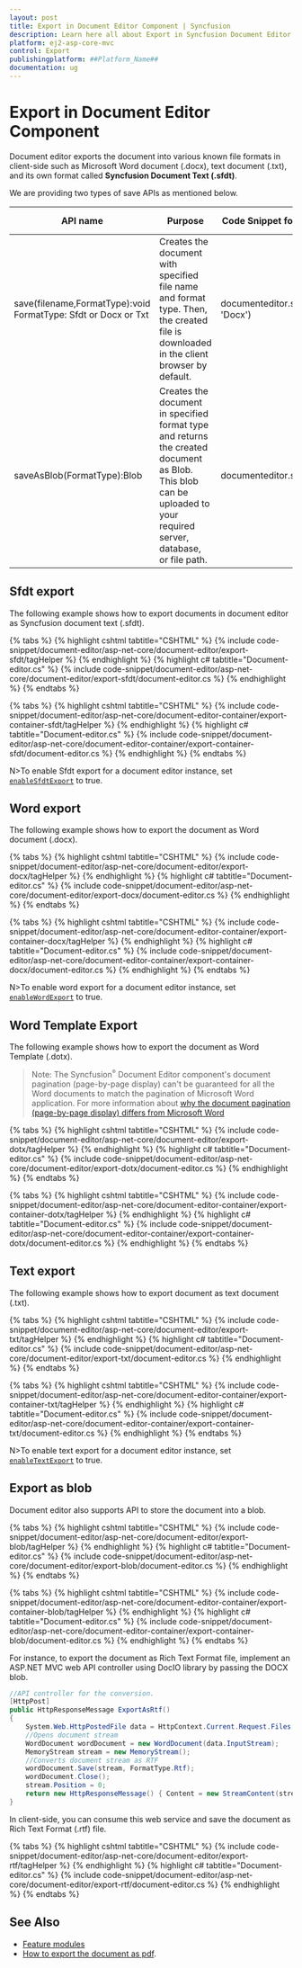 ```yaml
---
layout: post
title: Export in Document Editor Component | Syncfusion
description: Learn here all about Export in Syncfusion Document Editor component of Syncfusion Essential JS 2 and more.
platform: ej2-asp-core-mvc
control: Export
publishingplatform: ##Platform_Name##
documentation: ug
---
```



# Export in Document Editor Component 

Document editor exports the document into various known file formats in client-side such as Microsoft Word document (.docx), text document (.txt), and its own format called **Syncfusion Document Text (.sfdt)**.

We are providing two types of save APIs  as mentioned below.

|API name|Purpose|Code Snippet for Document Editor|Code Snippet for Document Editor Container|
|--------|---------|----------|----------|
|save(filename,FormatType):void<br>FormatType: Sfdt or Docx or Txt|Creates the document with specified file name and format type. Then, the created file is downloaded in the client browser by default.|documenteditor.save('sample', 'Docx')|container.documentEditor.save('sample', 'Docx')|
|saveAsBlob(FormatType):Blob|Creates the document in specified format type and returns the created document as Blob.<br>This blob can be uploaded to your required server, database, or file path.|documenteditor.saveAsBlob('Docx')|container.documentEditor.saveAsBlob('Docx')|

## Sfdt export

The following example shows how to export documents in document editor as Syncfusion document text (.sfdt).


{% tabs %}
{% highlight cshtml tabtitle="CSHTML" %}
{% include code-snippet/document-editor/asp-net-core/document-editor/export-sfdt/tagHelper %}
{% endhighlight %}
{% highlight c# tabtitle="Document-editor.cs" %}
{% include code-snippet/document-editor/asp-net-core/document-editor/export-sfdt/document-editor.cs %}
{% endhighlight %}
{% endtabs %}

{% tabs %}
{% highlight cshtml tabtitle="CSHTML" %}
{% include code-snippet/document-editor/asp-net-core/document-editor-container/export-container-sfdt/tagHelper %}
{% endhighlight %}
{% highlight c# tabtitle="Document-editor.cs" %}
{% include code-snippet/document-editor/asp-net-core/document-editor-container/export-container-sfdt/document-editor.cs %}
{% endhighlight %}
{% endtabs %}



N>To enable Sfdt export for a document editor instance, set [`enableSfdtExport`](https://help.syncfusion.com/cr/aspnetcore-js2/Syncfusion.EJ2.DocumentEditor.DocumentEditor.html#Syncfusion_EJ2_DocumentEditor_DocumentEditor_EnableSfdtExport) to true.

## Word export

The following example shows how to export the document as Word document (.docx).


{% tabs %}
{% highlight cshtml tabtitle="CSHTML" %}
{% include code-snippet/document-editor/asp-net-core/document-editor/export-docx/tagHelper %}
{% endhighlight %}
{% highlight c# tabtitle="Document-editor.cs" %}
{% include code-snippet/document-editor/asp-net-core/document-editor/export-docx/document-editor.cs %}
{% endhighlight %}
{% endtabs %}

{% tabs %}
{% highlight cshtml tabtitle="CSHTML" %}
{% include code-snippet/document-editor/asp-net-core/document-editor-container/export-container-docx/tagHelper %}
{% endhighlight %}
{% highlight c# tabtitle="Document-editor.cs" %}
{% include code-snippet/document-editor/asp-net-core/document-editor-container/export-container-docx/document-editor.cs %}
{% endhighlight %}
{% endtabs %}


N>To enable word export for a document editor instance, set [`enableWordExport`](https://help.syncfusion.com/cr/aspnetcore-js2/Syncfusion.EJ2.DocumentEditor.DocumentEditor.html#Syncfusion_EJ2_DocumentEditor_DocumentEditor_EnableWordExport) to true.

## Word Template Export 

The following example shows how to export the document as Word Template (.dotx).

>Note: The Syncfusion<sup style="font-size:70%">&reg;</sup> Document Editor component's document pagination (page-by-page display) can't be guaranteed for all the Word documents to match the pagination of Microsoft Word application. For more information about [why the document pagination (page-by-page display) differs from Microsoft Word](../asp-net-core/import#why-the-document-pagination-differs-from-microsoft-word)


{% tabs %}
{% highlight cshtml tabtitle="CSHTML" %}
{% include code-snippet/document-editor/asp-net-core/document-editor/export-dotx/tagHelper %}
{% endhighlight %}
{% highlight c# tabtitle="Document-editor.cs" %}
{% include code-snippet/document-editor/asp-net-core/document-editor/export-dotx/document-editor.cs %}
{% endhighlight %}
{% endtabs %}

{% tabs %}
{% highlight cshtml tabtitle="CSHTML" %}
{% include code-snippet/document-editor/asp-net-core/document-editor-container/export-container-dotx/tagHelper %}
{% endhighlight %}
{% highlight c# tabtitle="Document-editor.cs" %}
{% include code-snippet/document-editor/asp-net-core/document-editor-container/export-container-dotx/document-editor.cs %}
{% endhighlight %}
{% endtabs %}


## Text export

The following example shows how to export document as text document (.txt).


{% tabs %}
{% highlight cshtml tabtitle="CSHTML" %}
{% include code-snippet/document-editor/asp-net-core/document-editor/export-txt/tagHelper %}
{% endhighlight %}
{% highlight c# tabtitle="Document-editor.cs" %}
{% include code-snippet/document-editor/asp-net-core/document-editor/export-txt/document-editor.cs %}
{% endhighlight %}
{% endtabs %}

{% tabs %}
{% highlight cshtml tabtitle="CSHTML" %}
{% include code-snippet/document-editor/asp-net-core/document-editor-container/export-container-txt/tagHelper %}
{% endhighlight %}
{% highlight c# tabtitle="Document-editor.cs" %}
{% include code-snippet/document-editor/asp-net-core/document-editor-container/export-container-txt/document-editor.cs %}
{% endhighlight %}
{% endtabs %}


N>To enable text export for a document editor instance, set [`enableTextExport`](https://help.syncfusion.com/cr/aspnetcore-js2/Syncfusion.EJ2.DocumentEditor.DocumentEditor.html#Syncfusion_EJ2_DocumentEditor_DocumentEditor_EnableTextExport) to true.

## Export as blob

Document editor also supports API to store the document into a blob.

{% tabs %}
{% highlight cshtml tabtitle="CSHTML" %}
{% include code-snippet/document-editor/asp-net-core/document-editor/export-blob/tagHelper %}
{% endhighlight %}
{% highlight c# tabtitle="Document-editor.cs" %}
{% include code-snippet/document-editor/asp-net-core/document-editor/export-blob/document-editor.cs %}
{% endhighlight %}
{% endtabs %}

{% tabs %}
{% highlight cshtml tabtitle="CSHTML" %}
{% include code-snippet/document-editor/asp-net-core/document-editor-container/export-container-blob/tagHelper %}
{% endhighlight %}
{% highlight c# tabtitle="Document-editor.cs" %}
{% include code-snippet/document-editor/asp-net-core/document-editor-container/export-container-blob/document-editor.cs %}
{% endhighlight %}
{% endtabs %}



For instance, to export the document as Rich Text Format file, implement an ASP.NET MVC web API controller using DocIO library by passing the DOCX blob.

```csharp
//API controller for the conversion.
[HttpPost]
public HttpResponseMessage ExportAsRtf()
{
    System.Web.HttpPostedFile data = HttpContext.Current.Request.Files[0];
    //Opens document stream
    WordDocument wordDocument = new WordDocument(data.InputStream);
    MemoryStream stream = new MemoryStream();
    //Converts document stream as RTF
    wordDocument.Save(stream, FormatType.Rtf);
    wordDocument.Close();
    stream.Position = 0;
    return new HttpResponseMessage() { Content = new StreamContent(stream) };
}
```

In client-side, you can consume this web service and save the document as Rich Text Format (.rtf) file.


{% tabs %}
{% highlight cshtml tabtitle="CSHTML" %}
{% include code-snippet/document-editor/asp-net-core/document-editor/export-rtf/tagHelper %}
{% endhighlight %}
{% highlight c# tabtitle="Document-editor.cs" %}
{% include code-snippet/document-editor/asp-net-core/document-editor/export-rtf/document-editor.cs %}
{% endhighlight %}
{% endtabs %}


## See Also

* [Feature modules](../asp-net-core/feature-module)
* [How to export the document as pdf](../asp-net-core/how-to/export-document-as-pdf).
